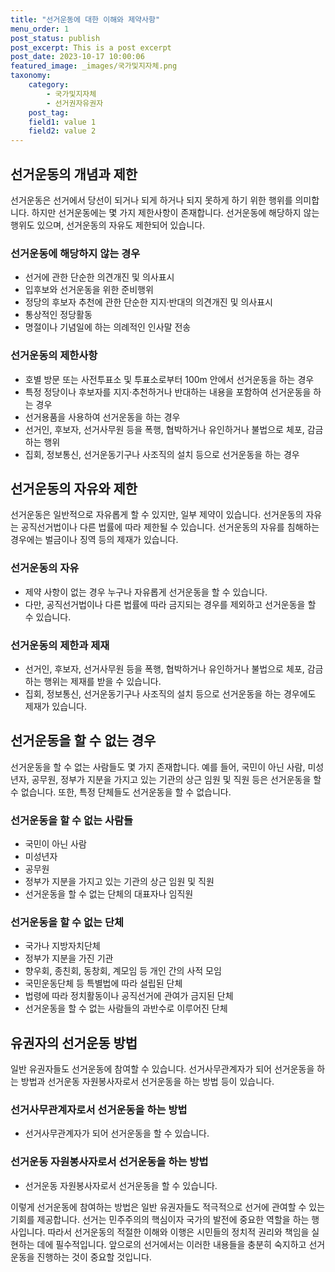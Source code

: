 ```yaml
---
title: "선거운동에 대한 이해와 제약사항"
menu_order: 1
post_status: publish
post_excerpt: This is a post excerpt
post_date: 2023-10-17 10:00:06
featured_image: _images/국가및지자체.png
taxonomy:
    category:
        - 국가및지자체
        - 선거권자유권자
    post_tag:
    field1: value 1
    field2: value 2
---
```



## 선거운동의 개념과 제한

선거운동은 선거에서 당선이 되거나 되게 하거나 되지 못하게 하기 위한 행위를 의미합니다. 하지만 선거운동에는 몇 가지 제한사항이 존재합니다. 선거운동에 해당하지 않는 행위도 있으며, 선거운동의 자유도 제한되어 있습니다.

### 선거운동에 해당하지 않는 경우

- 선거에 관한 단순한 의견개진 및 의사표시
- 입후보와 선거운동을 위한 준비행위
- 정당의 후보자 추천에 관한 단순한 지지·반대의 의견개진 및 의사표시
- 통상적인 정당활동
- 명절이나 기념일에 하는 의례적인 인사말 전송

### 선거운동의 제한사항

- 호별 방문 또는 사전투표소 및 투표소로부터 100m 안에서 선거운동을 하는 경우
- 특정 정당이나 후보자를 지지·추천하거나 반대하는 내용을 포함하여 선거운동을 하는 경우
- 선거용품을 사용하여 선거운동을 하는 경우
- 선거인, 후보자, 선거사무원 등을 폭행, 협박하거나 유인하거나 불법으로 체포, 감금하는 행위
- 집회, 정보통신, 선거운동기구나 사조직의 설치 등으로 선거운동을 하는 경우

## 선거운동의 자유와 제한

선거운동은 일반적으로 자유롭게 할 수 있지만, 일부 제약이 있습니다. 선거운동의 자유는 공직선거법이나 다른 법률에 따라 제한될 수 있습니다. 선거운동의 자유를 침해하는 경우에는 벌금이나 징역 등의 제재가 있습니다.

### 선거운동의 자유

- 제약 사항이 없는 경우 누구나 자유롭게 선거운동을 할 수 있습니다.
- 다만, 공직선거법이나 다른 법률에 따라 금지되는 경우를 제외하고 선거운동을 할 수 있습니다.

### 선거운동의 제한과 제재

- 선거인, 후보자, 선거사무원 등을 폭행, 협박하거나 유인하거나 불법으로 체포, 감금하는 행위는 제재를 받을 수 있습니다.
- 집회, 정보통신, 선거운동기구나 사조직의 설치 등으로 선거운동을 하는 경우에도 제재가 있습니다.

## 선거운동을 할 수 없는 경우

선거운동을 할 수 없는 사람들도 몇 가지 존재합니다. 예를 들어, 국민이 아닌 사람, 미성년자, 공무원, 정부가 지분을 가지고 있는 기관의 상근 임원 및 직원 등은 선거운동을 할 수 없습니다. 또한, 특정 단체들도 선거운동을 할 수 없습니다.

### 선거운동을 할 수 없는 사람들

- 국민이 아닌 사람
- 미성년자
- 공무원
- 정부가 지분을 가지고 있는 기관의 상근 임원 및 직원
- 선거운동을 할 수 없는 단체의 대표자나 임직원

### 선거운동을 할 수 없는 단체

- 국가나 지방자치단체
- 정부가 지분을 가진 기관
- 향우회, 종친회, 동창회, 계모임 등 개인 간의 사적 모임
- 국민운동단체 등 특별법에 따라 설립된 단체
- 법령에 따라 정치활동이나 공직선거에 관여가 금지된 단체
- 선거운동을 할 수 없는 사람들의 과반수로 이루어진 단체

## 유권자의 선거운동 방법

일반 유권자들도 선거운동에 참여할 수 있습니다. 선거사무관계자가 되어 선거운동을 하는 방법과 선거운동 자원봉사자로서 선거운동을 하는 방법 등이 있습니다.

### 선거사무관계자로서 선거운동을 하는 방법

- 선거사무관계자가 되어 선거운동을 할 수 있습니다.

### 선거운동 자원봉사자로서 선거운동을 하는 방법

- 선거운동 자원봉사자로서 선거운동을 할 수 있습니다.

이렇게 선거운동에 참여하는 방법은 일반 유권자들도 적극적으로 선거에 관여할 수 있는 기회를 제공합니다. 선거는 민주주의의 핵심이자 국가의 발전에 중요한 역할을 하는 행사입니다. 따라서 선거운동의 적절한 이해와 이행은 시민들의 정치적 권리와 책임을 실현하는 데에 필수적입니다. 앞으로의 선거에서는 이러한 내용들을 충분히 숙지하고 선거운동을 진행하는 것이 중요할 것입니다.
